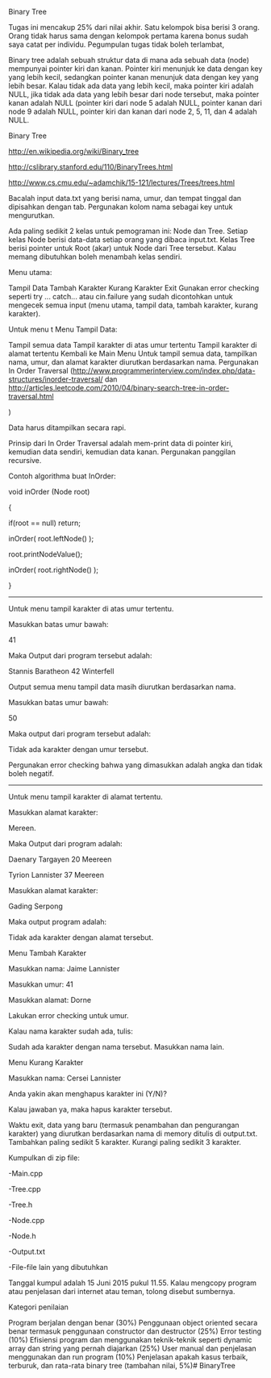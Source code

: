 Binary Tree

Tugas ini mencakup 25% dari nilai akhir. Satu kelompok bisa berisi 3 orang. Orang tidak harus sama dengan kelompok pertama karena bonus sudah saya catat per individu. Pegumpulan tugas tidak boleh terlambat,

Binary tree adalah sebuah struktur data di mana ada sebuah data (node) mempunyai pointer kiri dan kanan. Pointer kiri menunjuk ke data dengan key yang lebih kecil, sedangkan pointer kanan menunjuk data dengan key yang lebih besar. Kalau tidak ada data yang lebih kecil, maka pointer kiri adalah NULL, jika tidak ada data yang lebih besar dari node tersebut, maka pointer kanan adalah NULL (pointer kiri dari node 5 adalah NULL, pointer kanan dari node 9 adalah NULL, pointer kiri dan kanan dari node 2, 5, 11, dan 4 adalah NULL.

Binary Tree

http://en.wikipedia.org/wiki/Binary_tree

http://cslibrary.stanford.edu/110/BinaryTrees.html

http://www.cs.cmu.edu/~adamchik/15-121/lectures/Trees/trees.html



Bacalah input data.txt yang berisi nama, umur, dan tempat tinggal dan dipisahkan dengan tab. Pergunakan kolom nama sebagai key untuk mengurutkan.

Ada paling sedikit 2 kelas untuk pemograman ini: Node dan Tree. Setiap kelas Node berisi data-data setiap orang yang dibaca input.txt. Kelas Tree berisi pointer untuk Root (akar) untuk Node dari Tree tersebut. Kalau memang dibutuhkan boleh menambah kelas sendiri.

Menu utama:

Tampil Data
Tambah Karakter
Kurang Karakter
Exit
Gunakan error checking seperti   try ... catch... atau cin.failure yang sudah dicontohkan untuk mengecek semua input (menu utama, tampil data, tambah karakter, kurang karakter).

 

Untuk menu t Menu Tampil Data:

Tampil semua data
Tampil karakter di atas umur tertentu
Tampil karakter  di alamat tertentu
Kembali ke Main Menu
Untuk tampil semua data, tampilkan nama, umur, dan alamat karakter diurutkan berdasarkan nama. Pergunakan In Order Traversal (http://www.programmerinterview.com/index.php/data-structures/inorder-traversal/ dan http://articles.leetcode.com/2010/04/binary-search-tree-in-order-traversal.html

)

Data harus ditampilkan secara rapi.

Prinsip dari In Order Traversal adalah mem-print data di pointer kiri, kemudian data sendiri, kemudian data kanan. Pergunakan panggilan recursive.

Contoh algorithma buat InOrder:

void inOrder (Node root)

{

 

  if(root == null) return;

 

  inOrder( root.leftNode() );

 

  root.printNodeValue();

 

  inOrder( root.rightNode() );

 

}

***

Untuk menu tampil karakter di atas umur tertentu.

Masukkan batas umur bawah:

41

 

 

 

 

Maka Output dari program tersebut adalah:

Stannis Baratheon           42           Winterfell

Output semua menu tampil data masih diurutkan berdasarkan nama.

 

Masukkan batas umur bawah:

50

Maka output dari program tersebut adalah:

Tidak ada karakter dengan umur tersebut.

Pergunakan error checking bahwa yang dimasukkan adalah angka dan tidak boleh negatif.

***

Untuk menu tampil karakter di alamat tertentu.

Masukkan alamat karakter:

Mereen.

Maka Output dari program adalah:

Daenary Targayen     20   Meereen   

Tyrion Lannister     37   Meereen

Masukkan alamat karakter:

Gading Serpong

Maka output program adalah:

Tidak ada karakter dengan alamat tersebut.

 

Menu Tambah Karakter

Masukkan nama: Jaime Lannister

Masukkan umur: 41

Masukkan alamat: Dorne

Lakukan error checking untuk umur.

Kalau nama karakter sudah ada, tulis:

Sudah ada karakter dengan nama tersebut. Masukkan nama lain.

Menu Kurang Karakter

Masukkan nama:  Cersei Lannister

Anda yakin akan menghapus karakter ini (Y/N)?

Kalau jawaban ya, maka hapus karakter tersebut.

Waktu exit, data yang baru (termasuk penambahan dan pengurangan karakter) yang diurutkan berdasarkan nama di memory ditulis di output.txt. Tambahkan paling sedikit 5 karakter. Kurangi paling sedikit 3 karakter.

Kumpulkan di zip file:

-Main.cpp

-Tree.cpp

-Tree.h

-Node.cpp

-Node.h

-Output.txt

-File-file lain yang dibutuhkan

Tanggal kumpul adalah 15 Juni 2015 pukul 11.55. Kalau mengcopy program atau penjelasan dari internet atau teman, tolong disebut sumbernya.

Kategori penilaian

Program berjalan dengan benar (30%)
Penggunaan object oriented secara benar termasuk penggunaan constructor dan destructor (25%)
Error testing (10%)
Efisiensi program dan menggunakan teknik-teknik seperti dynamic array dan string yang pernah diajarkan (25%)
User manual dan penjelasan menggunakan dan run program (10%)
Penjelasan apakah kasus terbaik, terburuk, dan rata-rata binary tree (tambahan nilai, 5%)# BinaryTree
